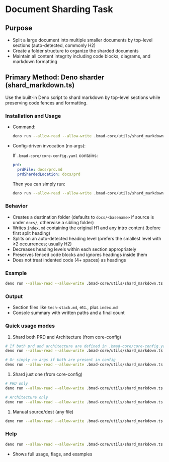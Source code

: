 # Document Sharding Task

## Purpose

- Split a large document into multiple smaller documents by top-level sections (auto-detected, commonly H2)
- Create a folder structure to organize the sharded documents
- Maintain all content integrity including code blocks, diagrams, and markdown formatting

## Primary Method: Deno sharder (shard_markdown.ts)

Use the built-in Deno script to shard markdown by top-level sections while preserving code fences and formatting.

### Installation and Usage

- Command:

  ```bash
  deno run --allow-read --allow-write .bmad-core/utils/shard_markdown.ts <source.md> [dest_dir]
  ```

- Config-driven invocation (no args):

  If `.bmad-core/core-config.yaml` contains:

  ```yaml
  prd:
    prdFile: docs/prd.md
    prdShardedLocation: docs/prd
  ```

  Then you can simply run:

  ```bash
  deno run --allow-read --allow-write .bmad-core/utils/shard_markdown.ts
  ```

### Behavior

- Creates a destination folder (defaults to `docs/<basename>` if source is under `docs/`, otherwise a sibling folder)
- Writes `index.md` containing the original H1 and any intro content (before first split heading)
- Splits on an auto-detected heading level (prefers the smallest level with ≥2 occurrences; usually H2)
- Decreases heading levels within each section appropriately
- Preserves fenced code blocks and ignores headings inside them
- Does not treat indented code (4+ spaces) as headings

### Example

```bash
deno run --allow-read --allow-write .bmad-core/utils/shard_markdown.ts docs/prd.md docs/prd
```

### Output

- Section files like `tech-stack.md`, etc., plus `index.md`
- Console summary with written paths and a final count

### Quick usage modes

1. Shard both PRD and Architecture (from core-config)

```bash
# If both prd and architecture are defined in .bmad-core/core-config.yaml
deno run --allow-read --allow-write .bmad-core/utils/shard_markdown.ts --all

# Or simply no args if both are present in config
deno run --allow-read --allow-write .bmad-core/utils/shard_markdown.ts
```

1. Shard just one (from core-config)

```bash
# PRD only
deno run --allow-read --allow-write .bmad-core/utils/shard_markdown.ts --prd

# Architecture only
deno run --allow-read --allow-write .bmad-core/utils/shard_markdown.ts --arch
```

1. Manual source/dest (any file)

```bash
deno run --allow-read --allow-write .bmad-core/utils/shard_markdown.ts <source.md> [dest_dir]
```

### Help

```bash
deno run --allow-read --allow-write .bmad-core/utils/shard_markdown.ts --help
```

- Shows full usage, flags, and examples
